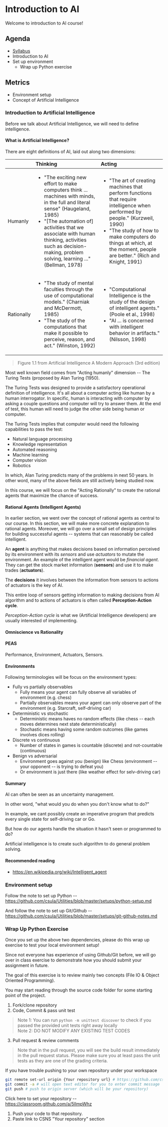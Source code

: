# Introduction to AI

Welcome to introduction to AI course!

## Agenda

* [Syllabus](../SYLLABUS.md)
* Introduction to AI
* Set up environment
    * Wrap up Python exercise

## Metrics

* Environment setup
* Concept of Artificial Intelligence

### Introduction to Artificial Intelligence

Before we talk about Artificial Intelligence, we will need to define intelligence.

#### What is Artificial Intelligence?

There are eight definitions of AI, laid out along two dimensions:

| | Thinking | Acting |
| :-- | :-- | :--
| Humanly | <ul><li>"The exciting new effort to make computers think ... machines with minds, in the full and literal sense" (Haugeland, 1985)</li><li>"[The automation of] activities that we associate with human thinking, activities such as decision-making, problem solving, learning ..." (Bellman, 1978)</li></ul> | <ul><li>"The art of creating machines that perform functions that require intelligence when performed by people." (Kurzweil, 1990)</li><li>"The study of how to make computers do things at which, at the moment, people are better." (Rich and Knight, 1991)</li></ul> |
| Rationally | <ul><li>"The study of mental faculties through the use of computational models." (Charniak and McDermott, 1985)</li><li>"The study of the computations that make it possible to perceive, reason, and act." (Winston, 1992)</li></ul> | <ul><li>"Computational Intelligence is the study of the design of intelligent agents." (Poole et al., 1998)</li><li>"AI ... is concerned with intelligent behavior in artifacts." (Nilsson, 1998)</li></ul> |

> Figure 1.1 from Artificial Intelligence A Modern Approach (3rd edition)

Most well known field comes from "Acting humanly" dimension -- The Turing Tests
(proposed by Alan Turing (1950).

The Turing Tests was designed to provide a satisfactory operational definition
of intelligence. It's all about a computer acting like human by a human
interrogator. In specific, human is interacting with computer by asking a
couple questions and computer will try to answer them. At the end of test, this
human will need to judge the other side being human or computer.

The Turing Tests implies that computer would need the following capabilities to
pass the test:

* Natural language processing
* Knowledge representation
* Automated reasoning
* Machine learning
* Computer vision
* Robotics

In which, Alan Turing predicts many of the problems in next 50 years. In other
word, many of the above fields are still actively being studied now.

In this course, we will focus on the "Acting Rationally" to create the rational
agents that maximize the chance of success.

#### Rational Agents (Intelligent Agents)

In earlier section, we went over the concept of rational agents as central to
our course. In this section, we will make more concrete explanation to rational
agents. Moreover, we will go over a small set of design principles for building
successful agents -- systems that can reasonably be called intelligent.

An **agent** is anything that makes decisions based on information perceived by
its environment with its *sensors* and use *actuators* to mutate the
environment. An example of the intelligent agent would be *financial agent*.
They can get the stock market information (**sensors**) and use it to make
trades (**actuators**).

The **decisions** it involves between the information from sensors to actions of
actuators is the key of AI.

This entire loop of sensors getting information to making decisions from AI algorithm
and to actions of actuators is often called **Perception-Action cycle**.

*Perception-Action cycle* is what we (Artificial Intelligence developers) are usually
interested of implementing.

#### Omniscience vs Rationality

#### PEAS

Performance, Environment, Actuators, Sensors.

#### Environments

Following terminologies will be focus on the environment types:

* Fully vs partially observables
  * Fully means your agent can fully observe all variables of environment (e.g. chess)
  * Partially observables means your agent can only observe part of the environment (e.g. Starcraft, self-driving car)
* Deterministic vs stochastic
  * Deterministic means haves no random effects (like chess -- each moves determines next state deterministically)
  * Stochastic means having some random outcomes (like games involves dices rolling)
* Discrete vs continuous
  * Number of states in games is countable (discrete) and not-countable (continuous)
* Benign vs adversarial
  * Environment goes against you (benign) like Chess (environment -- your opponent -- is trying to defeat you)
  * Or environment is just there (like weather effect for selv-driving car)

#### Summary

AI can often be seen as an uncertainty management.

In other word, "what would you do when you don't know what to do?"

In example, we cant possibly create an imperative program that predicts every single
state for self-driving car or Go.

But how do our agents handle the situation it hasn't seen or programmed to do?

Artificial intelligence is to create such algorithm to do general problem solving.

#### Recommended reading

* https://en.wikipedia.org/wiki/Intelligent_agent

### Environment setup

Follow the note to set up Python -- https://github.com/csula/Utilities/blob/master/setups/python-setup.md

And follow the note to set up Git/Github -- https://github.com/csula/Utilities/blob/master/setups/git-github-notes.md

### Wrap Up Python Exercise

Once you set up the above two dependencies, please do this wrap up exercise to
test your local environment setup!

Since not everyone has experience of using Github/Git before, we will go over
in class exercise to demonstrate how you should submit your assignment in future.

The goal of this exercise is to review mainly two concepts (File IO &
Object Oriented Programming).

You may start reading through the source code folder for some starting point of the project.

1. Fork/clone repository
2. Code, Commit & pass unit test  
> Note 1: You can run `python -m unittest discover` to check if you passed the provided unit tests right away locally  
> Note 2: DO NOT MODIFY ANY EXISTING TEST CODES

3. Pull request & review comments  
> Note that in the pull request, you will see the build result immediately in the pull request status. Please make sure you at least pass the unit tests as they are one of the grading criteria.

If you have trouble pushing to your own repository under your workspace

```bash
git remote set-url origin {Your repository url} # https://github.com/csula/cs4660-fall-2017-exercise-1-rcliao.git for example
git commit -a # will open text editor for you to enter commit message
git push # push to origin server (which will be your repository)
```

Click here to set your repository -- https://classroom.github.com/a/5llmpWhz

1. Push your code to that repository.
2. Paste link to CSNS "Your repository" section

